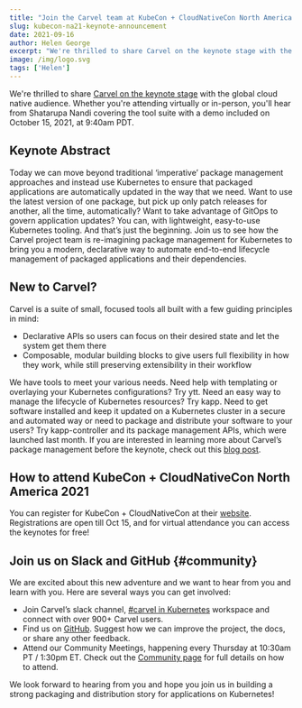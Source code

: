 ```yaml
---
title: "Join the Carvel team at KubeCon + CloudNativeCon North America 2021"
slug: kubecon-na21-keynote-announcement
date: 2021-09-16
author: Helen George
excerpt: "We're thrilled to share Carvel on the keynote stage with the global cloud native audience..."
image: /img/logo.svg
tags: ['Helen']
---
```


We're thrilled to share [Carvel on the keynote stage](https://sched.co/ocSC) with the global cloud native audience. Whether you're attending virtually or in-person, you'll hear from Shatarupa Nandi covering the tool suite with a demo included on October 15, 2021, at 9:40am PDT.


## Keynote Abstract

Today we can move beyond traditional ‘imperative’ package management approaches and instead use Kubernetes to ensure that packaged applications are automatically updated in the way that we need. Want to use the latest version of one package, but pick up only patch releases for another, all the time, automatically? Want to take advantage of GitOps to govern application updates? You can, with lightweight, easy-to-use Kubernetes tooling.  And that’s just the beginning. Join us to see how the Carvel project team is re-imagining package management for Kubernetes to bring you a modern, declarative way to automate end-to-end lifecycle management of packaged applications and their dependencies.


## New to Carvel?

Carvel is a suite of small, focused tools all built with a few guiding principles in mind:

* Declarative APIs so users can focus on their desired state and let the system get them there
* Composable, modular building blocks to give users full flexibility in how they work, while still preserving extensibility in their workflow

We have tools to meet your various needs. Need help with templating or overlaying your Kubernetes configurations? Try ytt. Need an easy way to manage the lifecycle of Kubernetes resources? Try kapp. Need to get software installed and keep it updated on a Kubernetes cluster in a secure and automated way or need to package and distribute your software to your users? Try kapp-controller and its package management APIs, which were launched last month. If you are interested in learning more about Carvel’s package management before the keynote, check out this [blog post](https://carvel.dev/blog/introduction-to-carvel-package-manager-for-kubernetes/).


## How to attend KubeCon + CloudNativeCon North America 2021

You can register for KubeCon + CloudNativeCon at their [website](https://events.linuxfoundation.org/kubecon-cloudnativecon-north-america/register/). Registrations are open till Oct 15, and for virtual attendance you can access the keynotes for free!


## Join us on Slack and GitHub {#community}

We are excited about this new adventure and we want to hear from you and learn with you. Here are several ways you can get involved:


* Join Carvel’s slack channel, [#carvel in Kubernetes](https://kubernetes.slack.com/archives/CH8KCCKA5) workspace and connect with over 900+ Carvel users.
* Find us on [GitHub](https://github.com/vmware-tanzu/carvel). Suggest how we can improve the project, the docs, or share any other feedback.
* Attend our Community Meetings, happening every Thursday at 10:30am PT / 1:30pm ET. Check out the [Community page](https://carvel.dev/community/) for full details on how to attend.

We look forward to hearing from you and hope you join us in building a strong packaging and distribution story for applications on Kubernetes!
